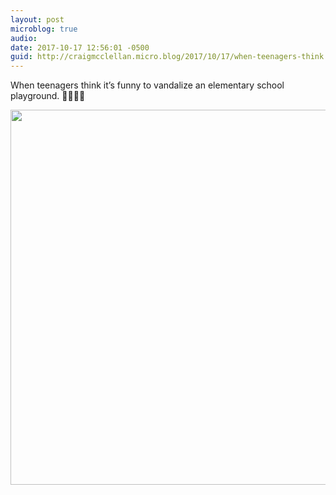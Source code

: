 ```yaml
---
layout: post
microblog: true
audio: 
date: 2017-10-17 12:56:01 -0500
guid: http://craigmcclellan.micro.blog/2017/10/17/when-teenagers-think.html
---
```

When teenagers think it’s funny to vandalize an elementary school playground. 🤦🏻‍♂️😡

<img src="http://craigmcclellan.com/uploads/2017/198a353475.jpg" width="600" height="600" />
